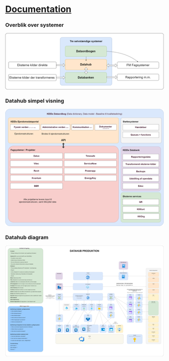 # [Documentation](https://fmdatahub.github.io/Documentation/) 

### Overblik over systemer

![SystemOverblik](SystemOverblik.png)

### Datahub simpel visning

![DatahubSimpel](DatahubSimpel.png)

### Datahub diagram

![DatahubProduktion](Produktion.png)
